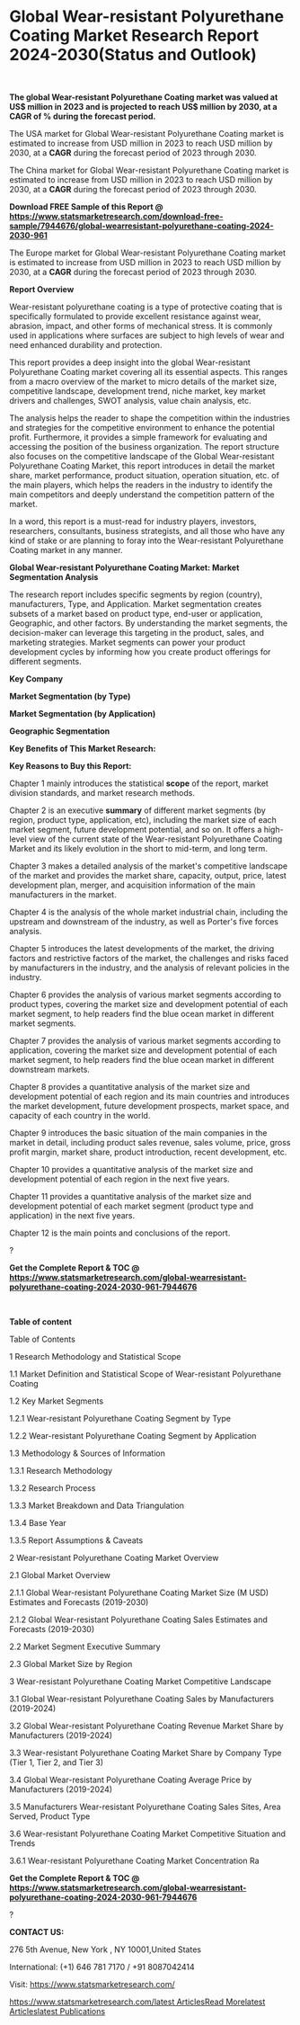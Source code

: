 <h1>Global Wear-resistant Polyurethane Coating Market Research Report 2024-2030(Status and Outlook)</h1><br/><p><strong>The global Wear-resistant Polyurethane Coating market was valued at US$ million in 2023 and is projected to reach US$ million by 2030, at a <strong>CAGR</strong> of % during the forecast period.</strong></p>
 
 
 
 <p>The USA market for Global Wear-resistant Polyurethane Coating market is estimated to increase from USD million in 2023 to reach USD million by 2030, at a <strong>CAGR</strong> during the forecast period of 2023 through 2030.</p>
 
 
 
 <p>The China market for Global Wear-resistant Polyurethane Coating market is estimated to increase from USD million in 2023 to reach USD million by 2030, at a <strong>CAGR</strong> during the forecast period of 2023 through 2030.</p>
 
 
 
 <p><strong>Download FREE Sample of this Report @ <a href="https://www.statsmarketresearch.com/download-free-sample/7944676/global-wearresistant-polyurethane-coating-2024-2030-961">https://www.statsmarketresearch.com/download-free-sample/7944676/global-wearresistant-polyurethane-coating-2024-2030-961</a></strong></p>
 
 
 
 <p>The Europe market for Global Wear-resistant Polyurethane Coating market is estimated to increase from USD million in 2023 to reach USD million by 2030, at a <strong>CAGR</strong> during the forecast period of 2023 through 2030.</p>
 
 
 
 <p><strong>Report Overview</strong></p>
 
 
 
 <p>Wear-resistant polyurethane coating is a type of protective coating that is specifically formulated to provide excellent resistance against wear, abrasion, impact, and other forms of mechanical stress. It is commonly used in applications where surfaces are subject to high levels of wear and need enhanced durability and protection.</p>
 
 
 
 <p>This report provides a deep insight into the global Wear-resistant Polyurethane Coating market covering all its essential aspects. This ranges from a macro overview of the market to micro details of the market size, competitive landscape, development trend, niche market, key market drivers and challenges, SWOT analysis, value chain analysis, etc.</p>
 
 
 
 <p>The analysis helps the reader to shape the competition within the industries and strategies for the competitive environment to enhance the potential profit. Furthermore, it provides a simple framework for evaluating and accessing the position of the business organization. The report structure also focuses on the competitive landscape of the Global Wear-resistant Polyurethane Coating Market, this report introduces in detail the market share, market performance, product situation, operation situation, etc. of the main players, which helps the readers in the industry to identify the main competitors and deeply understand the competition pattern of the market.</p>
 
 
 
 <p>In a word, this report is a must-read for industry players, investors, researchers, consultants, business strategists, and all those who have any kind of stake or are planning to foray into the Wear-resistant Polyurethane Coating market in any manner.</p>
 
 
 
 <p><strong>Global Wear-resistant Polyurethane Coating Market: Market Segmentation Analysis</strong></p>
 
 
 
 <p>The research report includes specific segments by region (country), manufacturers, Type, and Application. Market segmentation creates subsets of a market based on product type, end-user or application, Geographic, and other factors. By understanding the market segments, the decision-maker can leverage this targeting in the product, sales, and marketing strategies. Market segments can power your product development cycles by informing how you create product offerings for different segments.</p>
 
 
 
 <p><strong>Key Company</strong></p>
 
 
 
 <p><strong>Market Segmentation (by Type)</strong></p>
 
 
 
 <p><strong>Market Segmentation (<strong>by Application</strong>)</strong></p>
 
 
 
 <p><strong>Geographic Segmentation</strong></p>
 
 
 
 <p><strong>Key Benefits of This Market Research:</strong></p>
 
 
 
 <p><strong>Key <strong>Reasons to Buy</strong> this Report:</strong></p>
 
 
 
 <p>Chapter 1 mainly introduces the statistical <strong>scope</strong> of the report, market division standards, and market research methods.</p>
 
 
 
 <p>Chapter 2 is an executive <strong>summary</strong> of different market segments (by region, product type, application, etc), including the market size of each market segment, future development potential, and so on. It offers a high-level view of the current state of the Wear-resistant Polyurethane Coating Market and its likely evolution in the short to mid-term, and long term.</p>
 
 
 
 <p>Chapter 3 makes a detailed analysis of the market&#39;s competitive landscape of the market and provides the market share, capacity, output, price, latest development plan, merger, and acquisition information of the main manufacturers in the market.</p>
 
 
 
 <p>Chapter 4 is the analysis of the whole market industrial chain, including the upstream and downstream of the industry, as well as Porter&#39;s five forces analysis.</p>
 
 
 
 <p>Chapter 5 introduces the latest developments of the market, the driving factors and restrictive factors of the market, the challenges and risks faced by manufacturers in the industry, and the analysis of relevant policies in the industry.</p>
 
 
 
 <p>Chapter 6 provides the analysis of various market segments according to product types, covering the market size and development potential of each market segment, to help readers find the blue ocean market in different market segments.</p>
 
 
 
 <p>Chapter 7 provides the analysis of various market segments according to application, covering the market size and development potential of each market segment, to help readers find the blue ocean market in different downstream markets.</p>
 
 
 
 <p>Chapter 8 provides a quantitative analysis of the market size and development potential of each region and its main countries and introduces the market development, future development prospects, market space, and capacity of each country in the world.</p>
 
 
 
 <p>Chapter 9 introduces the basic situation of the main companies in the market in detail, including product sales revenue, sales volume, price, gross profit margin, market share, product introduction, recent development, etc.</p>
 
 
 
 <p>Chapter 10 provides a quantitative analysis of the market size and development potential of each region in the next five years.</p>
 
 
 
 <p>Chapter 11 provides a quantitative analysis of the market size and development potential of each market segment (product type and application) in the next five years.</p>
 
 
 
 <p>Chapter 12 is the main points and conclusions of the report.</p>
 
 
 
 <p>? </p>
 
 
 
 <div><b>Get the Complete Report & TOC @ <a href="https://www.statsmarketresearch.com/global-wearresistant-polyurethane-coating-2024-2030-961-7944676">https://www.statsmarketresearch.com/global-wearresistant-polyurethane-coating-2024-2030-961-7944676</a></b></div>
 
 
 
 <p><br />
 
 <b>Table of content</b></p>
 
 
 
 <p>Table of Contents<br />
 
 1 Research Methodology and Statistical Scope<br />
 
 1.1 Market Definition and Statistical Scope of Wear-resistant Polyurethane Coating<br />
 
 1.2 Key Market Segments<br />
 
 1.2.1 Wear-resistant Polyurethane Coating Segment by Type<br />
 
 1.2.2 Wear-resistant Polyurethane Coating Segment by Application<br />
 
 1.3 Methodology & Sources of Information<br />
 
 1.3.1 Research Methodology<br />
 
 1.3.2 Research Process<br />
 
 1.3.3 Market Breakdown and Data Triangulation<br />
 
 1.3.4 Base Year<br />
 
 1.3.5 Report Assumptions & Caveats<br />
 
 2 Wear-resistant Polyurethane Coating Market Overview<br />
 
 2.1 Global Market Overview<br />
 
 2.1.1 Global Wear-resistant Polyurethane Coating Market Size (M USD) Estimates and Forecasts (2019-2030)<br />
 
 2.1.2 Global Wear-resistant Polyurethane Coating Sales Estimates and Forecasts (2019-2030)<br />
 
 2.2 Market Segment Executive Summary<br />
 
 2.3 Global Market Size by Region<br />
 
 3 Wear-resistant Polyurethane Coating Market Competitive Landscape<br />
 
 3.1 Global Wear-resistant Polyurethane Coating Sales by Manufacturers (2019-2024)<br />
 
 3.2 Global Wear-resistant Polyurethane Coating Revenue Market Share by Manufacturers (2019-2024)<br />
 
 3.3 Wear-resistant Polyurethane Coating Market Share by Company Type (Tier 1, Tier 2, and Tier 3)<br />
 
 3.4 Global Wear-resistant Polyurethane Coating Average Price by Manufacturers (2019-2024)<br />
 
 3.5 Manufacturers Wear-resistant Polyurethane Coating Sales Sites, Area Served, Product Type<br />
 
 3.6 Wear-resistant Polyurethane Coating Market Competitive Situation and Trends<br />
 
 3.6.1 Wear-resistant Polyurethane Coating Market Concentration Ra</p>
 
 
 
 <div><b>Get the Complete Report & TOC @ <a href="https://www.statsmarketresearch.com/global-wearresistant-polyurethane-coating-2024-2030-961-7944676">https://www.statsmarketresearch.com/global-wearresistant-polyurethane-coating-2024-2030-961-7944676</a></b></div>
 
 
 
 <p>? </p>
 
 
 
 <p><b>CONTACT US:</b><br />
 
 276 5th Avenue, New York , NY 10001,United States<br />
 
 International: (+1) 646 781 7170 / +91 8087042414<br />
 
 Visit: <a href="https://www.statsmarketresearch.com/">https://www.statsmarketresearch.com/</a><br />
 
 <a href="https://gyeongbokgung.com">https://www.statsmarketresearch.com/</a><a href="https://hallyeomaritime.com">latest Articles</a><a href="https://jingwansa.com">Read More</a><a href="https://nguoiviet.jp/">latest Articles</a><a href="https://www.intelmarketresearch.com/">latest Publications</a></p>